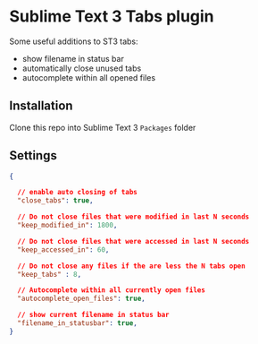 Sublime Text 3 Tabs plugin
==========================

Some useful additions to ST3 tabs:
  * show filename in status bar
  * automatically close unused tabs
  * autocomplete within all opened files

Installation
------------
Clone this repo into Sublime Text 3 `Packages` folder

Settings
------------
```json
{

  // enable auto closing of tabs
  "close_tabs": true,

  // Do not close files that were modified in last N seconds
  "keep_modified_in": 1800,

  // Do not close files that were accessed in last N seconds
  "keep_accessed_in": 60,

  // Do not close any files if the are less the N tabs open
  "keep_tabs" : 8,

  // Autocomplete within all currently open files
  "autocomplete_open_files": true,

  // show current filename in status bar
  "filename_in_statusbar": true,
}
```

